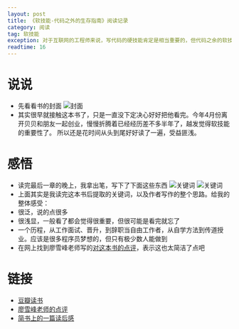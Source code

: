 ```yaml
---
layout: post
title: 《软技能-代码之外的生存指南》阅读记录
category: 阅读
tag: 软技能
exception: 对于互联网的工程师来说，写代码的硬技能肯定是相当重要的，但代码之余的软技能也不可缺少的
readtime: 16
---
```


# 说说
* 先看看书的封面
![封面](https://yzsunlei.b0.upaiyun.com/2018/ruanjineng.jpg)
* 其实很早就接触这本书了，只是一直没下定决心好好把他看完。今年4月份离开贝贝和朋友一起创业，慢慢折腾着已经经历差不多半年了，越发觉得软技能的重要性了。
所以还是花时间从头到尾好好读了一遍，受益匪浅。

# 感悟
* 读完最后一章的晚上，我拿出笔，写下了下面这些东西
![关键词](https://yzsunlei.b0.upaiyun.com/2018/ruanjineng1.jpg)
![关键词](https://yzsunlei.b0.upaiyun.com/2018/ruanjineng2.jpg)
* 上面其实是我读完这本书后提取的关键词，以及作者写作的整个思路。给我的整体感受：
* 很泛，说的点很多
* 很浅显，一般看了都会觉得很重要，但很可能是看完就忘了
* 一个历程，从工作面试、晋升，到辞职当自由工作者，从自学方法到传道授业。应该是很多程序员梦想的，但只有极少数人能做到
* 在网上找到廖雪峰老师写的[对这本书的点评](https://www.liaoxuefeng.com/article/0014724789939108cdd007695054bcc9797d10695eb4bc5000)，表示这也太简洁了点吧

# 链接
* [豆瓣读书](https://book.douban.com/subject/26835090/)
* [廖雪峰老师的点评](https://www.liaoxuefeng.com/article/0014724789939108cdd007695054bcc9797d10695eb4bc5000)
* [简书上的一篇读后感](http://www.jianshu.com/p/043933eb2c2c)